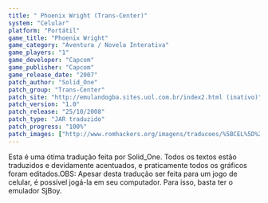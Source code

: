 ```yaml
---
title: " Phoenix Wright (Trans-Center)"
system: "Celular"
platform: "Portátil"
game_title: "Phoenix Wright"
game_category: "Aventura / Novela Interativa"
game_players: "1"
game_developer: "Capcom"
game_publisher: "Capcom"
game_release_date: "2007"
patch_author: "Solid_One"
patch_group: "Trans-Center"
patch_site: "http://emulandogba.sites.uol.com.br/index2.html (inativo)"
patch_version: "1.0"
patch_release: "25/10/2008"
patch_type: "JAR traduzido"
patch_progress: "100%"
patch_images: ["http://www.romhackers.org/imagens/traducoes/%5BCEL%5D%20Phoenix%20Wright%20-%20Trans-Center%20-%201.png","http://www.romhackers.org/imagens/traducoes/%5BCEL%5D%20Phoenix%20Wright%20-%20Trans-Center%20-%202.png","http://www.romhackers.org/imagens/traducoes/%5BCEL%5D%20Phoenix%20Wright%20-%20Trans-Center%20-%203.png"]
---
```

Esta é uma ótima tradução feita por Solid_One. Todos os textos estão traduzidos e devidamente acentuados, e praticamente todos os gráficos foram editados.OBS: Apesar desta tradução ser feita para um jogo de celular, é possível jogá-la em seu computador. Para isso, basta ter o emulador SjBoy.